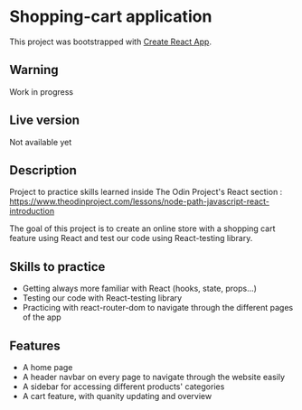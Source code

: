 # Shopping-cart application

This project was bootstrapped with [Create React App](https://github.com/facebook/create-react-app).

## Warning

Work in progress

## Live version

Not available yet

## Description

Project to practice skills learned inside The Odin Project's React section : https://www.theodinproject.com/lessons/node-path-javascript-react-introduction

The goal of this project is to create an online store with a shopping cart feature using React and test our code using React-testing library.

## Skills to practice

- Getting always more familiar with React (hooks, state, props...)
- Testing our code with React-testing library
- Practicing with react-router-dom to navigate through the different pages of the app

## Features

- A home page
- A header navbar on every page to navigate through the website easily
- A sidebar for accessing different products' categories
- A cart feature, with quanity updating and overview